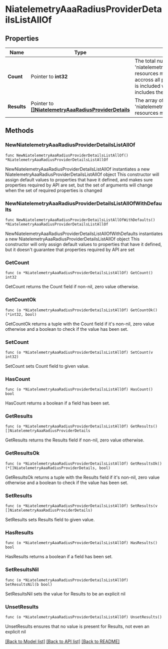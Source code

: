 # NiatelemetryAaaRadiusProviderDetailsListAllOf

## Properties

Name | Type | Description | Notes
------------ | ------------- | ------------- | -------------
**Count** | Pointer to **int32** | The total number of &#39;niatelemetry.AaaRadiusProviderDetails&#39; resources matching the request, accross all pages. The &#39;Count&#39; attribute is included when the HTTP GET request includes the &#39;$inlinecount&#39; parameter. | [optional] 
**Results** | Pointer to [**[]NiatelemetryAaaRadiusProviderDetails**](NiatelemetryAaaRadiusProviderDetails.md) | The array of &#39;niatelemetry.AaaRadiusProviderDetails&#39; resources matching the request. | [optional] 

## Methods

### NewNiatelemetryAaaRadiusProviderDetailsListAllOf

`func NewNiatelemetryAaaRadiusProviderDetailsListAllOf() *NiatelemetryAaaRadiusProviderDetailsListAllOf`

NewNiatelemetryAaaRadiusProviderDetailsListAllOf instantiates a new NiatelemetryAaaRadiusProviderDetailsListAllOf object
This constructor will assign default values to properties that have it defined,
and makes sure properties required by API are set, but the set of arguments
will change when the set of required properties is changed

### NewNiatelemetryAaaRadiusProviderDetailsListAllOfWithDefaults

`func NewNiatelemetryAaaRadiusProviderDetailsListAllOfWithDefaults() *NiatelemetryAaaRadiusProviderDetailsListAllOf`

NewNiatelemetryAaaRadiusProviderDetailsListAllOfWithDefaults instantiates a new NiatelemetryAaaRadiusProviderDetailsListAllOf object
This constructor will only assign default values to properties that have it defined,
but it doesn't guarantee that properties required by API are set

### GetCount

`func (o *NiatelemetryAaaRadiusProviderDetailsListAllOf) GetCount() int32`

GetCount returns the Count field if non-nil, zero value otherwise.

### GetCountOk

`func (o *NiatelemetryAaaRadiusProviderDetailsListAllOf) GetCountOk() (*int32, bool)`

GetCountOk returns a tuple with the Count field if it's non-nil, zero value otherwise
and a boolean to check if the value has been set.

### SetCount

`func (o *NiatelemetryAaaRadiusProviderDetailsListAllOf) SetCount(v int32)`

SetCount sets Count field to given value.

### HasCount

`func (o *NiatelemetryAaaRadiusProviderDetailsListAllOf) HasCount() bool`

HasCount returns a boolean if a field has been set.

### GetResults

`func (o *NiatelemetryAaaRadiusProviderDetailsListAllOf) GetResults() []NiatelemetryAaaRadiusProviderDetails`

GetResults returns the Results field if non-nil, zero value otherwise.

### GetResultsOk

`func (o *NiatelemetryAaaRadiusProviderDetailsListAllOf) GetResultsOk() (*[]NiatelemetryAaaRadiusProviderDetails, bool)`

GetResultsOk returns a tuple with the Results field if it's non-nil, zero value otherwise
and a boolean to check if the value has been set.

### SetResults

`func (o *NiatelemetryAaaRadiusProviderDetailsListAllOf) SetResults(v []NiatelemetryAaaRadiusProviderDetails)`

SetResults sets Results field to given value.

### HasResults

`func (o *NiatelemetryAaaRadiusProviderDetailsListAllOf) HasResults() bool`

HasResults returns a boolean if a field has been set.

### SetResultsNil

`func (o *NiatelemetryAaaRadiusProviderDetailsListAllOf) SetResultsNil(b bool)`

 SetResultsNil sets the value for Results to be an explicit nil

### UnsetResults
`func (o *NiatelemetryAaaRadiusProviderDetailsListAllOf) UnsetResults()`

UnsetResults ensures that no value is present for Results, not even an explicit nil

[[Back to Model list]](../README.md#documentation-for-models) [[Back to API list]](../README.md#documentation-for-api-endpoints) [[Back to README]](../README.md)


